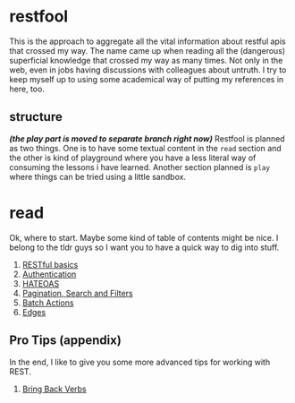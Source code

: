 # restfool

This is the approach to aggregate all the vital information about restful apis that crossed my way. The name came up when reading all the (dangerous) superficial knowledge that crossed my way as many times. Not only in the web, even in jobs having discussions with colleagues about untruth. I try to keep myself up to using some academical way of putting my references in here, too.

## structure
***(the play part is moved to separate branch right now)***
Restfool is planned as two things. One is to have some textual content in the `read` section and the other is kind of playground where you have a less literal way of consuming the lessons i have learned. Another section planned is `play` where things can be tried using a little sandbox.


# read
Ok, where to start. Maybe some kind of table of contents might be nice. I belong to the tldr guys so I want you to have a quick way to dig into stuff.

1. [RESTful basics](01_restful_basics.md)
2. [Authentication](02_authentication.md)
3. [HATEOAS](03_HATEOAS.md)
4. [Pagination, Search and Filters](04_pagination_and_filters.md)
5. [Batch Actions](05_batch_actions.md)
6. [Edges](06_edges.md)

## Pro Tips (appendix)
In the end, I like to give you some more advanced tips for working with REST.

1. [Bring Back Verbs](apdx01_tips.md)
